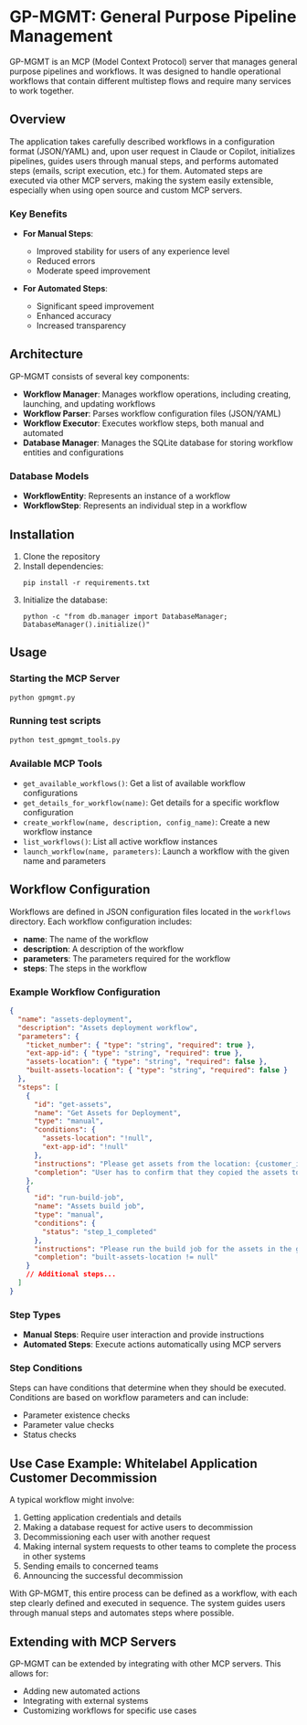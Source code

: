 # GP-MGMT: General Purpose Pipeline Management

GP-MGMT is an MCP (Model Context Protocol) server that manages general purpose pipelines and workflows. It was designed to handle operational workflows that contain different multistep flows and require many services to work together.

## Overview

The application takes carefully described workflows in a configuration format (JSON/YAML) and, upon user request in Claude or Copilot, initializes pipelines, guides users through manual steps, and performs automated steps (emails, script execution, etc.) for them. Automated steps are executed via other MCP servers, making the system easily extensible, especially when using open source and custom MCP servers.

### Key Benefits

- **For Manual Steps**: 
  - Improved stability for users of any experience level
  - Reduced errors
  - Moderate speed improvement

- **For Automated Steps**:
  - Significant speed improvement
  - Enhanced accuracy
  - Increased transparency

## Architecture

GP-MGMT consists of several key components:

- **Workflow Manager**: Manages workflow operations, including creating, launching, and updating workflows
- **Workflow Parser**: Parses workflow configuration files (JSON/YAML)
- **Workflow Executor**: Executes workflow steps, both manual and automated
- **Database Manager**: Manages the SQLite database for storing workflow entities and configurations

### Database Models

- **WorkflowEntity**: Represents an instance of a workflow
- **WorkflowStep**: Represents an individual step in a workflow

## Installation

1. Clone the repository
2. Install dependencies:
   ```
   pip install -r requirements.txt
   ```
3. Initialize the database:
   ```
   python -c "from db.manager import DatabaseManager; DatabaseManager().initialize()"
   ```

## Usage

### Starting the MCP Server

```bash
python gpmgmt.py
```

### Running test scripts

```bash
python test_gpmgmt_tools.py
```

### Available MCP Tools

- `get_available_workflows()`: Get a list of available workflow configurations
- `get_details_for_workflow(name)`: Get details for a specific workflow configuration
- `create_workflow(name, description, config_name)`: Create a new workflow instance
- `list_workflows()`: List all active workflow instances
- `launch_workflow(name, parameters)`: Launch a workflow with the given name and parameters

## Workflow Configuration

Workflows are defined in JSON configuration files located in the `workflows` directory. Each workflow configuration includes:

- **name**: The name of the workflow
- **description**: A description of the workflow
- **parameters**: The parameters required for the workflow
- **steps**: The steps in the workflow

### Example Workflow Configuration

```json
{
  "name": "assets-deployment",
  "description": "Assets deployment workflow",
  "parameters": {
    "ticket_number": { "type": "string", "required": true },
    "ext-app-id": { "type": "string", "required": true },
    "assets-location": { "type": "string", "required": false },
    "built-assets-location": { "type": "string", "required": false }
  },
  "steps": [
    {
      "id": "get-assets",
      "name": "Get Assets for Deployment",
      "type": "manual",
      "conditions": {
        "assets-location": "!null",
        "ext-app-id": "!null"
      },
      "instructions": "Please get assets from the location: {customer_id} and copy them to the git repo folder.",
      "completion": "User has to confirm that they copied the assets to the git repo folder."
    },
    {
      "id": "run-build-job",
      "name": "Assets build job",
      "type": "manual",
      "conditions": {
        "status": "step_1_completed"
      },
      "instructions": "Please run the build job for the assets in the git repo folder then provide it to build-assets-location property.",
      "completion": "built-assets-location != null"
    }
    // Additional steps...
  ]
}
```

### Step Types

- **Manual Steps**: Require user interaction and provide instructions
- **Automated Steps**: Execute actions automatically using MCP servers

### Step Conditions

Steps can have conditions that determine when they should be executed. Conditions are based on workflow parameters and can include:

- Parameter existence checks
- Parameter value checks
- Status checks

## Use Case Example: Whitelabel Application Customer Decommission

A typical workflow might involve:

1. Getting application credentials and details
2. Making a database request for active users to decommission
3. Decommissioning each user with another request
4. Making internal system requests to other teams to complete the process in other systems
5. Sending emails to concerned teams
6. Announcing the successful decommission

With GP-MGMT, this entire process can be defined as a workflow, with each step clearly defined and executed in sequence. The system guides users through manual steps and automates steps where possible.

## Extending with MCP Servers

GP-MGMT can be extended by integrating with other MCP servers. This allows for:

- Adding new automated actions
- Integrating with external systems
- Customizing workflows for specific use cases
